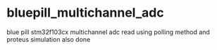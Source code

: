 # bluepill_multichannel_adc
blue pill stm32f103cx multichannel adc read using polling method and proteus simulation also done
